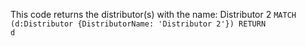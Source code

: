 This code returns the distributor(s) with the name: Distributor 2
<code>MATCH (d:Distributor {DistributorName: 'Distributor 2'}) RETURN d<code>